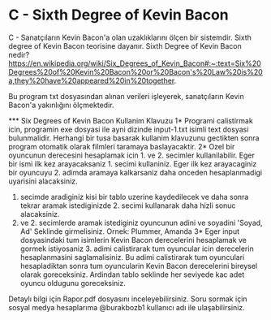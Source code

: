 # C - Sixth Degree of Kevin Bacon
C - Sanatçıların Kevin Bacon'a olan uzaklıklarını ölçen bir sistemdir. Sixth degree of Kevin Bacon teorisine dayanır.
Sixth Degree of Kevin Bacon nedir?
https://en.wikipedia.org/wiki/Six_Degrees_of_Kevin_Bacon#:~:text=Six%20Degrees%20of%20Kevin%20Bacon%20or%20Bacon's%20Law%20is%20a,they%20have%20appeared%20in%20together.

Bu program txt dosyasından alınan verileri işleyerek, sanatçıların Kevin Bacon'a yakınlığını ölçmektedir.

*** Six Degrees of Kevin Bacon Kullanim Klavuzu
1* Programi calistirmak icin, programin exe dosyasi ile ayni dizinde input-1.txt isimli text dosyasi bulunmalidir.
   Herhangi bir tusa basarak kullanim klavuzunu gectikten sonra program otomatik olarak filmleri taramaya baslayacaktir.
2* Ozel bir oyuncunun derecesini hesaplamak icin 1. ve 2. secimler kullanilabilir. Eger bir ismi ilk kez arayacaksaniz  1. secimi kullaniniz.
   Eger ilk kez arayacaginiz bir oyuncuyu 2. adimda aramaya kalkarsaniz daha onceden hesaplanmadigi  uyarisini alacaksiniz.
   1. secimde aradiginiz kisi bir tablo uzerine kaydedilecek ve daha sonra tekrar aramak istediginizde   2. secimi kullanarak daha hizli sonuc alacaksiniz.
   1. ve 2. secimlerde aramak istediginiz oyuncunun adini ve soyadini 'Soyad, Ad' Seklinde girmelisiniz. Ornek: Plummer, Amanda
3* Eger input dosyasindaki tum isimlerin Kevin Bacon derecelerini hesaplamak ve gormek istiyosaniz 3. adimi calistirarak 
   tum oyuncular icin derecelerin hesaplanmasini saglamalisiniz.
   Bu adimi calistirarak tum oyunculari hesapladiktan sonra tum oyuncularin Kevin Bacon derecelerini bireysel olarak goreceksiniz. 
   Ardindan tablo seklinde her seviyede kac adet oyuncu oldugunu goreceksiniz.
   
   
Detaylı bilgi için Rapor.pdf dosyasını inceleyebilirsiniz.
Soru sormak için sosyal medya hesaplarıma @burakbozb1 kullanıcı adı ile ulaşabilirsiniz.
